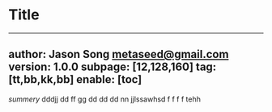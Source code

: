 # Title
---
author: Jason Song <metaseed@gmail.com>
version: 1.0.0
subpage: [12,128,160]
tag: [tt,bb,kk,bb]
enable: [toc]
---
*summery*
dddjj dd ff gg dd dd dd   nn   jjlssawhsd f f f f tehh 